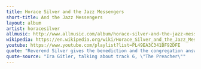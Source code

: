 ```yaml
---
title: Horace Silver and the Jazz Messengers
short-title: And the Jazz Messengers
layout: album
artist: horacesilver
allmusic: http://www.allmusic.com/album/horace-silver-and-the-jazz-messengers-mw0000192509
wikipedia: https://en.wikipedia.org/wiki/Horace_Silver_and_the_Jazz_Messengers
youtube: https://www.youtube.com/playlist?list=PL49EA3C341BF92DFE
quote: "Reverend Silver gives the benediction and the congregation answers him."
quote-source: "Ira Gitler, talking about track 6, \"The Preacher\""
---
```

